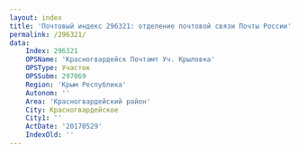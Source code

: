 ```yaml
---
layout: index
title: 'Почтовый индекс 296321: отделение почтовой связи Почты России'
permalink: /296321/
data:
    Index: 296321
    OPSName: 'Красногвардейск Почтамт Уч. Крыловка'
    OPSType: Участок
    OPSSubm: 297069
    Region: 'Крым Республика'
    Autonom: ''
    Area: 'Красногвардейский район'
    City: Красногвардейское
    City1: ''
    ActDate: '20170529'
    IndexOld: ''
---
```

